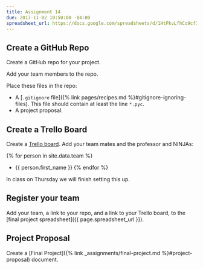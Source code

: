 ```yaml
---
title: Assignment 14
due: 2017-11-02 10:50:00 -04:00
spreadsheet_url: https://docs.google.com/spreadsheets/d/1HtPkvLfhCo9cfIQAKojzhBqLgJMWCkaqQx73rdoPrTU/edit?usp=sharing
---
```


## Create a GitHub Repo

Create a GitHub repo for your project.

Add your team members to the repo.

Place these files in the repo:

* A [`.gitignore` file]({% link pages/recipes.md %}#gitignore-ignoring-files). This file should contain at least the line `*.pyc`.
* A project proposal.

## Create a Trello Board

Create a [Trello board](https://trello.com). Add your team mates and the professor and NINJAs:

{% for person in site.data.team %}
* {{ person.first_name }}
{% endfor %}

In class on Thursday we will finish setting this up.

## Register your team

Add your team, a link to your repo, and a link to your Trello board, to the [final project spreadsheet]({{ page.spreadsheet_url }}).

## Project Proposal

Create a [Final Project]({% link _assignments/final-project.md %}#project-proposal) document.
